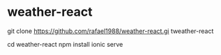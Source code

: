 # weather-react

git clone https://github.com/rafael1988/weather-react.gi tweather-react

cd weather-react 
npm install
ionic serve
